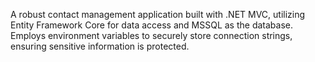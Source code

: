 A robust contact management application built with .NET MVC, utilizing Entity Framework Core for data access and MSSQL as the database. Employs environment variables to securely store connection strings, ensuring sensitive information is protected.
